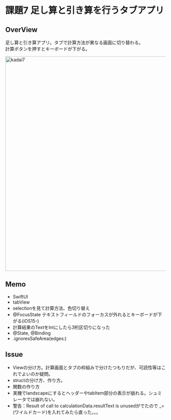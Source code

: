 # 課題7 足し算と引き算を行うタブアプリ

## OverView<br>
<p>足し算と引き算アプリ。タブで計算方法が異なる画面に切り替わる。<br>
計算ボタンを押すとキーボードが下がる。</p>

<img width="673" alt="kadai7" src="https://user-images.githubusercontent.com/120438170/222597796-405aa92a-c229-43dc-8e0d-e7fe8b67d6fe.png">


## Memo<br>

<ul>
  <li>SwiftUI</li>
  <li>tabView</li>
  <li>selectionを見て計算方法、色切り替え</li>
  <li>@FocusState テキストフィールドのフォーカスが外れるとキーボードが下がる(iOS15-) </li>
  <li>計算結果のTextをIntにしたら3桁区切りになった</li>
  <li>@State, @Binding</li>
  <li>.ignoresSafeArea(edges:)</li>
 
 </ul>

## Issue<br>

<ul>
  <li>Viewの分け方。計算画面とタブの枠組みで分けたつもりだが、可読性等はこれでよいのか疑問。</li>
  <li>structの分け方、作り方。</li>
  <li>関数の作り方</li>
  <li>実機でlandscapeにするとヘッダーやtabItem部分の表示が崩れる。シュミレータでは崩れない。</li>
  <li>警告：Result of call to calculationData.resultText is unusedがでたので _=(ワイルドカード)を入れてみたら直った。。。</li>
</ul>

